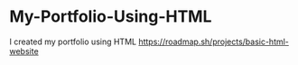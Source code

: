 # My-Portfolio-Using-HTML
I created my portfolio using HTML 
https://roadmap.sh/projects/basic-html-website
